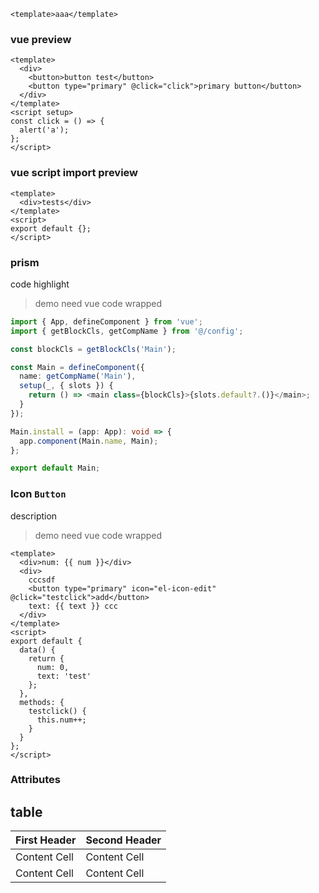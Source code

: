 ```vue
<template>aaa</template>
```

### vue preview

```vue
<template>
  <div>
    <button>button test</button>
    <button type="primary" @click="click">primary button</button>
  </div>
</template>
<script setup>
const click = () => {
  alert('a');
};
</script>
```

### vue script import preview

```vue
<template>
  <div>tests</div>
</template>
<script>
export default {};
</script>
```

### prism

code highlight

> demo need vue code wrapped

```typescript
import { App, defineComponent } from 'vue';
import { getBlockCls, getCompName } from '@/config';

const blockCls = getBlockCls('Main');

const Main = defineComponent({
  name: getCompName('Main'),
  setup(_, { slots }) {
    return () => <main class={blockCls}>{slots.default?.()}</main>;
  }
});

Main.install = (app: App): void => {
  app.component(Main.name, Main);
};

export default Main;
```

### Icon `Button`

description

> demo need vue code wrapped

```vue
<template>
  <div>num: {{ num }}</div>
  <div>
    cccsdf
    <button type="primary" icon="el-icon-edit" @click="testclick">add</button>
    text: {{ text }} ccc
  </div>
</template>
<script>
export default {
  data() {
    return {
      num: 0,
      text: 'test'
    };
  },
  methods: {
    testclick() {
      this.num++;
    }
  }
};
</script>
```

### Attributes

## table

| First Header | Second Header |
| ------------ | ------------- |
| Content Cell | Content Cell  |
| Content Cell | Content Cell  |
